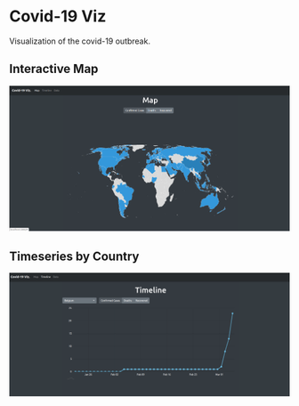 # Covid-19 Viz

Visualization of the covid-19 outbreak.

## Interactive Map

![Interactive Map](/screenshots/map.png)


## Timeseries by Country

![Timeseries](/screenshots/timeseries.png)
